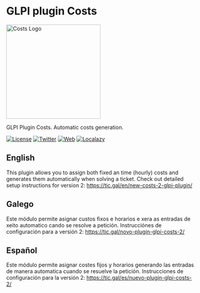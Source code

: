 # GLPI plugin Costs

<img src="https://raw.githubusercontent.com/ticgal/costs/multimedia/costs-logo-trans.png" alt="Costs Logo" height="250px" width="250px" class="js-lazy-loaded">

GLPI Plugin Costs. Automatic costs generation.

[![License](https://img.shields.io/badge/License-GNU%20AGPLv3-blue.svg?style=flat-square)](https://github.com/ticgal/costs/blob/master/LICENSE)
[![Twitter](https://img.shields.io/badge/Twitter-TICgal-blue.svg?style=flat-square)](https://twitter.com/ticgalcom)
[![Web](https://img.shields.io/badge/Web-TICgal-blue.svg?style=flat-square)](https://tic.gal/en/project/costs-control-plugin-glpi/)
[![Localazy](https://img.shields.io/badge/Translate-Localazy-cyan)](https://localazy.com/p/costs#translations)

## English
This plugin allows you to assign both fixed an time (hourly) costs and generates them automatically when solving a ticket.
Check out detailed setup instructions for version 2: https://tic.gal/en/new-costs-2-glpi-plugin/

## Galego
Este módulo permite asignar custos fixos e horarios e xera as entradas de xeito automatico cando se resolve a petición.
Instrucciónes de configuración para a versión 2: https://tic.gal/novo-plugin-glpi-costs-2/

## Español
Este módulo permite asignar costes fijos y horarios generando las entradas de manera automatica cuando se resuelve la petición.
Instrucciones de configuración para la versión 2: https://tic.gal/es/nuevo-plugin-glpi-costs-2/
